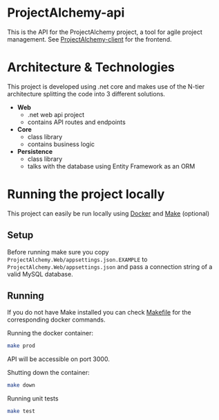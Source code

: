 # ProjectAlchemy-api
This is the API for the ProjectAlchemy project, a tool for agile project management. See [ProjectAlchemy-client](https://github.com/senn59/ProjectAlchemy-client) for the frontend.

# Architecture & Technologies

This project is developed using .net core and makes use of the N-tier architecture splitting the code into 3 different solutions. 

- **Web**
    - .net web api project 
    - contains API routes and endpoints
- **Core**
    - class library
    - contains business logic
- **Persistence**
    - class library
    - talks with the database using Entity Framework as an ORM


# Running the project locally
This project can easily be run locally using [Docker](https://www.docker.com/) and [Make](https://www.gnu.org/software/make/) (optional)

## Setup
Before running make sure you copy `ProjectAlchemy.Web/appsettings.json.EXAMPLE` to `ProjectAlchemy.Web/appsettings.json` and pass a connection string of a valid MySQL database.

## Running
If you do not have Make installed you can check [Makefile](/Makefile) for the corresponding docker commands.

Running the docker container:
```bash
make prod
```
API will be accessible on port 3000.

Shutting down the container:
```bash
make down
```

Running unit tests
```bash
make test
```



